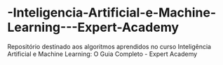 # -Inteligencia-Artificial-e-Machine-Learning---Expert-Academy
Repositório destinado aos algoritmos aprendidos no curso Inteligência Artificial e Machine Learning: O Guia Completo - Expert Academy
